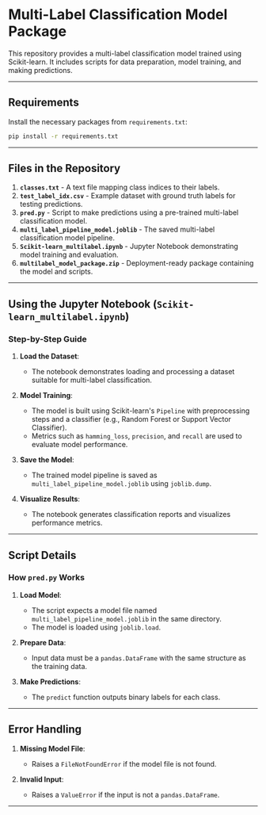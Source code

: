 # Multi-Label Classification Model Package

This repository provides a multi-label classification model trained using Scikit-learn. It includes scripts for data preparation, model training, and making predictions.

---

## Requirements

Install the necessary packages from `requirements.txt`:

```bash
pip install -r requirements.txt
```

---

## Files in the Repository

1. **`classes.txt`** - A text file mapping class indices to their labels.
2. **`test_label_idx.csv`** - Example dataset with ground truth labels for testing predictions.
3. **`pred.py`** - Script to make predictions using a pre-trained multi-label classification model.
4. **`multi_label_pipeline_model.joblib`** - The saved multi-label classification model pipeline.
5. **`Scikit-learn_multilabel.ipynb`** - Jupyter Notebook demonstrating model training and evaluation.
6. **`multilabel_model_package.zip`** - Deployment-ready package containing the model and scripts.

---

## Using the Jupyter Notebook (`Scikit-learn_multilabel.ipynb`)

### Step-by-Step Guide

1. **Load the Dataset**:
   - The notebook demonstrates loading and processing a dataset suitable for multi-label classification.

2. **Model Training**:
   - The model is built using Scikit-learn's `Pipeline` with preprocessing steps and a classifier (e.g., Random Forest or Support Vector Classifier).
   - Metrics such as `hamming_loss`, `precision`, and `recall` are used to evaluate model performance.

3. **Save the Model**:
   - The trained model pipeline is saved as `multi_label_pipeline_model.joblib` using `joblib.dump`.

4. **Visualize Results**:
   - The notebook generates classification reports and visualizes performance metrics.

---

## Script Details

### How `pred.py` Works

1. **Load Model**:
   - The script expects a model file named `multi_label_pipeline_model.joblib` in the same directory.
   - The model is loaded using `joblib.load`.

2. **Prepare Data**:
   - Input data must be a `pandas.DataFrame` with the same structure as the training data.

3. **Make Predictions**:
   - The `predict` function outputs binary labels for each class.

---

## Error Handling

1. **Missing Model File**:
   - Raises a `FileNotFoundError` if the model file is not found.

2. **Invalid Input**:
   - Raises a `ValueError` if the input is not a `pandas.DataFrame`.

---
